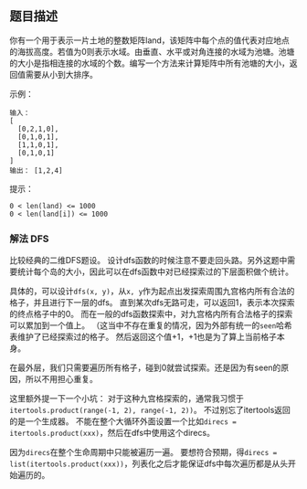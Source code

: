 ## 题目描述
你有一个用于表示一片土地的整数矩阵land，该矩阵中每个点的值代表对应地点的海拔高度。若值为0则表示水域。由垂直、水平或对角连接的水域为池塘。池塘的大小是指相连接的水域的个数。编写一个方法来计算矩阵中所有池塘的大小，返回值需要从小到大排序。

示例：
```
输入：
[
  [0,2,1,0],
  [0,1,0,1],
  [1,1,0,1],
  [0,1,0,1]
]
输出： [1,2,4]
```
提示：
```
0 < len(land) <= 1000
0 < len(land[i]) <= 1000
```

### 解法 DFS
比较经典的二维DFS题设。
设计dfs函数的时候注意不要走回头路。另外这题中需要统计每个岛的大小，因此可以在dfs函数中对已经探索过的下层面积做个统计。

具体的，可以设计`dfs(x, y)`，从`x, y`作为起点出发探索周围九宫格内所有合法的格子，并且进行下一层的dfs。
直到某次dfs无路可走，可以返回1，表示本次探索的终点格子中的0。
而在一般的dfs函数探索中，对九宫格内所有合法格子的探索可以累加到一个值上。
（这当中不存在重复的情况，因为外部有统一的`seen`哈希表维护了已经探索过的格子。
然后返回这个值+1，+1也是为了算上当前格子本身。

在最外层，我们只需要遍历所有格子，碰到0就尝试探索。还是因为有seen的原因，所以不用担心重复。

这里额外提一下一个小坑：
对于这种九宫格探索的，通常我习惯于`itertools.product(range(-1, 2), range(-1, 2))`。
不过别忘了itertools返回的是一个生成器。
不能在整个大循环外面设置一个比如`direcs = itertools.product(xxx)`，然后在dfs中使用这个direcs。

因为`direcs`在整个生命周期中只能被遍历一遍。
要想符合预期，得`direcs = list(itertools.product(xxx))`，列表化之后才能保证dfs中每次遍历都是从头开始遍历的。
